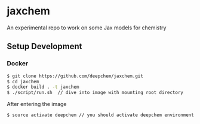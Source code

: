 # jaxchem
An experimental repo to work on some Jax models for chemistry


## Setup Development

### Docker

```sh
$ git clone https://github.com/deepchem/jaxchem.git
$ cd jaxchem
$ docker build . -t jaxchem
$ ./script/run.sh  // dive into image with mounting root directory
```

After entering the image

```sh
$ source activate deepchem // you should activate deepchem environment
```
